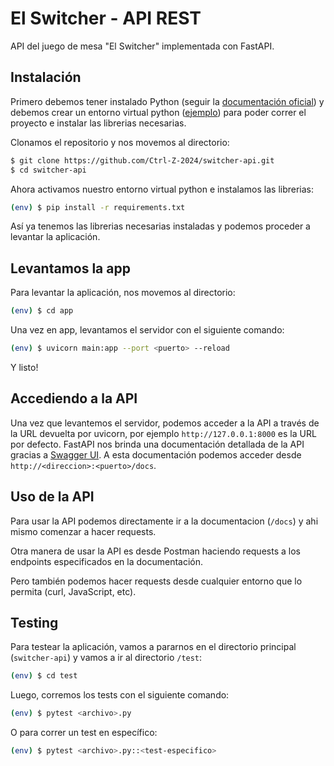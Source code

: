 # El Switcher - API REST
API del juego de mesa "El Switcher" implementada con FastAPI.

## Instalación
Primero debemos tener instalado Python (seguir la [documentación oficial](https://www.python.org/)) y debemos crear un entorno virtual python ([ejemplo](https://sasheshsingh.medium.com/a-beginners-guide-of-installing-virtualenvwrapper-on-ubuntu-ce6259e4d609)) para poder correr el proyecto e instalar las librerias necesarias.

Clonamos el repositorio y nos movemos al directorio:
```bash
$ git clone https://github.com/Ctrl-Z-2024/switcher-api.git
$ cd switcher-api
```
Ahora activamos nuestro entorno virtual python e instalamos las librerias:
```bash
(env) $ pip install -r requirements.txt
```
Así ya tenemos las librerias necesarias instaladas y podemos proceder a levantar la aplicación.

## Levantamos la app
Para levantar la aplicación, nos movemos al directorio:
```bash
(env) $ cd app
```
Una vez en app, levantamos el servidor con el siguiente comando:
```bash
(env) $ uvicorn main:app --port <puerto> --reload
```
Y listo!

## Accediendo a la API
Una vez que levantemos el servidor, podemos acceder a la API a través de la URL devuelta por uvicorn, por ejemplo `http://127.0.0.1:8000` es la URL por defecto. FastAPI nos brinda una documentación detallada de la API gracias a [Swagger UI](https://swagger.io/tools/swagger-ui/). A esta documentación podemos acceder desde `http://<direccion>:<puerto>/docs`.

## Uso de la API
Para usar la API podemos directamente ir a la documentacion (`/docs`) y ahi mismo comenzar a hacer requests.

Otra manera de usar la API es desde Postman haciendo requests a los endpoints especificados en la documentación.

Pero también podemos hacer requests desde cualquier entorno que lo permita (curl, JavaScript, etc).

## Testing
Para testear la aplicación, vamos a pararnos en el directorio principal (`switcher-api`) y vamos a ir al directorio `/test`:
```bash
(env) $ cd test
```
Luego, corremos los tests con el siguiente comando:
```bash
(env) $ pytest <archivo>.py
```
O para correr un test en específico:
```bash
(env) $ pytest <archivo>.py::<test-especifico>
```